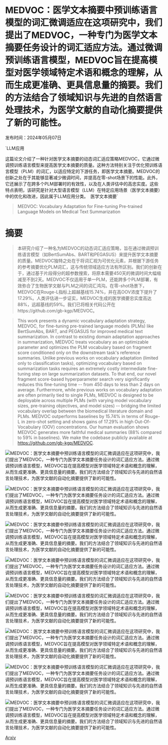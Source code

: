 # MEDVOC：医学文本摘要中预训练语言模型的词汇微调适应在这项研究中，我们提出了MEDVOC，一种专门为医学文本摘要任务设计的词汇适应方法。通过微调预训练语言模型，MEDVOC旨在提高模型对医学领域特定术语和概念的理解，从而生成更准确、更具信息量的摘要。我们的方法结合了领域知识与先进的自然语言处理技术，为医学文献的自动化摘要提供了新的可能性。

发布时间：2024年05月07日

`LLM应用

这篇论文介绍了一种针对医学文本摘要的动态词汇适应策略MEDVOC，它通过微调预训练语言模型来提高医学文本摘要的质量。这种方法特别关注于优化预训练语言模型（PLM）的词汇，以适应特定的下游任务，即医学文本摘要。MEDVOC的创新之处在于其能够显著减少微调时间，并提高在零-shot场景下的性能。此外，它还展示了在跨多个PLM部署时的有效性，以及在人类评估中的高忠实度。这些特点表明，该研究是针对大型语言模型（LLM）在特定应用场景（医学文本摘要）中的优化和改进，因此属于LLM应用分类。` `医学文本摘要`

> MEDVOC: Vocabulary Adaptation for Fine-tuning Pre-trained Language Models on Medical Text Summarization

# 摘要

> 本研究介绍了一种名为MEDVOC的动态词汇适应策略，旨在通过微调预训练语言模型（如BertSumAbs、BART和PEGASUS）来提升医学文本摘要的质量。MEDVOC独特之处在于将词汇视为可优化元素，并根据下游任务的参考摘要优化PLM词汇，这与传统领域适应方法有所区别。我们的创新在于，通过基于片段得分的超参数搜索，将原本需要450天的微调时间大幅缩减至不到2天。MEDVOC不仅适用于单一PLM，还能跨多个PLM部署，有效弥合了生物医学文献与PLM之间的词汇鸿沟。在零-shot场景下，MEDVOC在Rouge-L指标上超越基线15.74%，并在高OOV浓度下提升了17.29%。人类评估进一步证实，MEDVOC生成的医学摘要忠实度高达88%，远超基线的59%。我们已将相关代码公开在https://github.com/gb-kgp/MEDVOC。

> This work presents a dynamic vocabulary adaptation strategy, MEDVOC, for fine-tuning pre-trained language models (PLMs) like BertSumAbs, BART, and PEGASUS for improved medical text summarization. In contrast to existing domain adaptation approaches in summarization, MEDVOC treats vocabulary as an optimizable parameter and optimizes the PLM vocabulary based on fragment score conditioned only on the downstream task's reference summaries. Unlike previous works on vocabulary adaptation (limited only to classification tasks), optimizing vocabulary based on summarization tasks requires an extremely costly intermediate fine-tuning step on large summarization datasets. To that end, our novel fragment score-based hyperparameter search very significantly reduces this fine-tuning time -- from 450 days to less than 2 days on average. Furthermore, while previous works on vocabulary adaptation are often primarily tied to single PLMs, MEDVOC is designed to be deployable across multiple PLMs (with varying model vocabulary sizes, pre-training objectives, and model sizes) -- bridging the limited vocabulary overlap between the biomedical literature domain and PLMs. MEDVOC outperforms baselines by 15.74% in terms of Rouge-L in zero-shot setting and shows gains of 17.29% in high Out-Of-Vocabulary (OOV) concentrations. Our human evaluation shows MEDVOC generates more faithful medical summaries (88% compared to 59% in baselines). We make the codebase publicly available at https://github.com/gb-kgp/MEDVOC.

![MEDVOC：医学文本摘要中预训练语言模型的词汇微调适应在这项研究中，我们提出了MEDVOC，一种专门为医学文本摘要任务设计的词汇适应方法。通过微调预训练语言模型，MEDVOC旨在提高模型对医学领域特定术语和概念的理解，从而生成更准确、更具信息量的摘要。我们的方法结合了领域知识与先进的自然语言处理技术，为医学文献的自动化摘要提供了新的可能性。](../../../paper_images/2405.04163/oov-medvoc-example_00.png)

![MEDVOC：医学文本摘要中预训练语言模型的词汇微调适应在这项研究中，我们提出了MEDVOC，一种专门为医学文本摘要任务设计的词汇适应方法。通过微调预训练语言模型，MEDVOC旨在提高模型对医学领域特定术语和概念的理解，从而生成更准确、更具信息量的摘要。我们的方法结合了领域知识与先进的自然语言处理技术，为医学文献的自动化摘要提供了新的可能性。](../../../paper_images/2405.04163/flow-chart_drift-versus-standard-new-18thJan2024_1550.png)

![MEDVOC：医学文本摘要中预训练语言模型的词汇微调适应在这项研究中，我们提出了MEDVOC，一种专门为医学文本摘要任务设计的词汇适应方法。通过微调预训练语言模型，MEDVOC旨在提高模型对医学领域特定术语和概念的理解，从而生成更准确、更具信息量的摘要。我们的方法结合了领域知识与先进的自然语言处理技术，为医学文献的自动化摘要提供了新的可能性。](../../../paper_images/2405.04163/x1.png)

![MEDVOC：医学文本摘要中预训练语言模型的词汇微调适应在这项研究中，我们提出了MEDVOC，一种专门为医学文本摘要任务设计的词汇适应方法。通过微调预训练语言模型，MEDVOC旨在提高模型对医学领域特定术语和概念的理解，从而生成更准确、更具信息量的摘要。我们的方法结合了领域知识与先进的自然语言处理技术，为医学文献的自动化摘要提供了新的可能性。](../../../paper_images/2405.04163/x2.png)

![MEDVOC：医学文本摘要中预训练语言模型的词汇微调适应在这项研究中，我们提出了MEDVOC，一种专门为医学文本摘要任务设计的词汇适应方法。通过微调预训练语言模型，MEDVOC旨在提高模型对医学领域特定术语和概念的理解，从而生成更准确、更具信息量的摘要。我们的方法结合了领域知识与先进的自然语言处理技术，为医学文献的自动化摘要提供了新的可能性。](../../../paper_images/2405.04163/x3.png)

![MEDVOC：医学文本摘要中预训练语言模型的词汇微调适应在这项研究中，我们提出了MEDVOC，一种专门为医学文本摘要任务设计的词汇适应方法。通过微调预训练语言模型，MEDVOC旨在提高模型对医学领域特定术语和概念的理解，从而生成更准确、更具信息量的摘要。我们的方法结合了领域知识与先进的自然语言处理技术，为医学文献的自动化摘要提供了新的可能性。](../../../paper_images/2405.04163/x4.png)

![MEDVOC：医学文本摘要中预训练语言模型的词汇微调适应在这项研究中，我们提出了MEDVOC，一种专门为医学文本摘要任务设计的词汇适应方法。通过微调预训练语言模型，MEDVOC旨在提高模型对医学领域特定术语和概念的理解，从而生成更准确、更具信息量的摘要。我们的方法结合了领域知识与先进的自然语言处理技术，为医学文献的自动化摘要提供了新的可能性。](../../../paper_images/2405.04163/x5.png)

![MEDVOC：医学文本摘要中预训练语言模型的词汇微调适应在这项研究中，我们提出了MEDVOC，一种专门为医学文本摘要任务设计的词汇适应方法。通过微调预训练语言模型，MEDVOC旨在提高模型对医学领域特定术语和概念的理解，从而生成更准确、更具信息量的摘要。我们的方法结合了领域知识与先进的自然语言处理技术，为医学文献的自动化摘要提供了新的可能性。](../../../paper_images/2405.04163/x6.png)

[Arxiv](https://arxiv.org/abs/2405.04163)
